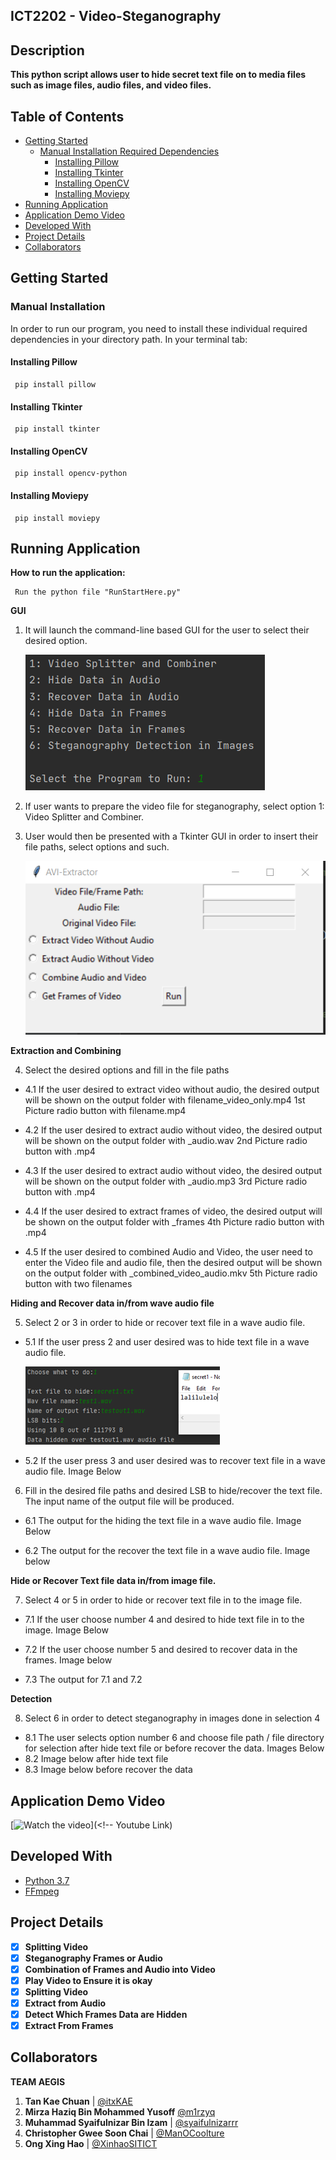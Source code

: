 ## ICT2202 - Video-Steganography

## Description
**This python script allows user to hide secret text file on to media files such as image files, audio files, and video files.**

## Table of Contents
* [Getting Started](#getting-started)
  * [Manual Installation Required Dependencies](#manual-installation-required-dependencies)
    * [Installing Pillow](#installing-pillow)
    * [Installing Tkinter](#installing-tkinter)
    * [Installing OpenCV](#installing-opencv)
    * [Installing Moviepy](#installing-moviepy)
* [Running Application](#running-application)
* [Application Demo Video](#application-demo-video)
* [Developed With](#developed-with)
* [Project Details](#project-details)
* [Collaborators](#collaborators)

## Getting Started

### Manual Installation
In order to run our program, you need to install these individual required dependencies in your directory path. In your terminal tab: 

#### Installing Pillow

     pip install pillow

#### Installing Tkinter

     pip install tkinter
     
#### Installing OpenCV

     pip install opencv-python
     
#### Installing Moviepy

     pip install moviepy

     
## Running Application

**How to run the application:**

     Run the python file "RunStartHere.py"

**GUI**
1. It will launch the command-line based GUI for the user to select their desired option.

	![Main Gui](/images/maingui.PNG)

2. If user wants to prepare the video file for steganography, select option 1: Video Splitter and Combiner.
3. User would then be presented with a Tkinter GUI in order to insert their file paths, select options and such.

	![Avi Gui](/images/avigui.PNG)

**Extraction and Combining**

4. Select the desired options and fill in the file paths

* 4.1 If the user desired to extract video without audio, the desired output will be shown on the output folder with filename_video_only.mp4
1st Picture
radio button with filename.mp4
	
* 4.2 If the user desired to extract audio without video, the desired output will be shown on the output folder with <filename>_audio.wav
2nd Picture
radio button with <filename>.mp4
	
* 4.3 If the user desired to extract audio without video, the desired output will be shown on the output folder with <filename>_audio.mp3
3rd Picture
radio button with <filename>.mp4
	
* 4.4 If the user desired to extract frames of video, the desired output will be shown on the output folder with <filename>_frames
4th Picture
radio button with <filename>.mp4
	
* 4.5 If the user desired to combined Audio and Video, the user need to enter the Video file and audio file, then the desired output will be shown on the output folder with <filename>_combined_video_audio.mkv
5th Picture
radio button with two filenames

**Hiding and Recover data in/from wave audio file**

5. Select 2 or 3 in order to hide or recover text file in a wave audio file.
* 5.1 If the user press 2 and user desired was to hide text file in a wave audio file.

	![Hide Audio](/images/hideaud.png)

* 5.2 If the user press 3 and user desired was to recover text file in a wave audio file. Image Below

6. Fill in the desired file paths and desired LSB to hide/recover the text file. The input name of the output file will be produced. 
* 6.1 The output for the hiding the text file in a wave audio file. Image Below

* 6.2 The output for the recover the text file in a wave audio file. Image below

**Hide or Recover Text file data in/from image file.**

7. Select 4 or 5 in order to hide or recover text file in to the image file.
* 7.1 If the user choose number 4 and desired to hide text file in to the image. Image Below

* 7.2 If the user choose number 5 and desired to recover data in the frames. Image below

* 7.3 The output for 7.1 and 7.2

**Detection**

8. Select 6 in order to detect steganography in images done in selection 4
* 8.1 The user selects option number 6 and choose file path / file directory for selection after hide text file or before recover the data. Images Below
* 8.2 Image below after hide text file
* 8.3 Image below before recover the data

## Application Demo Video

[![Watch the video](<!--Link from github, screenpic--> "Click here to watch the video")](<!-- Youtube Link)

## Developed With

* [Python 3.7](https://docs.python.org/3.7/)
* [FFmpeg](https://ffmpeg.org/download.html#build-windows)

## Project Details

* [X] **Splitting Video**
* [X] **Steganography Frames or Audio**
* [X] **Combination of Frames and Audio into Video**
* [X] **Play Video to Ensure it is okay**
* [X] **Splitting Video**
* [X] **Extract from Audio**
* [X] **Detect Which Frames Data are Hidden**
* [X] **Extract From Frames**

## Collaborators
**TEAM AEGIS** 

1. **Tan Kae Chuan** | [@itxKAE](https://github.com/itxKAE)
1. **Mirza Haziq Bin Mohammed Yusoff** [@m1rzyq](https://github.com/m1rzyq) 
1. **Muhammad Syaifulnizar Bin Izam** | [@syaifulnizarrr](https://github.com/syaifulnizarrr)
1. **Christopher Gwee Soon Chai** | [@ManOCoolture](https://github.com/ManOCoolture)
1. **Ong Xing Hao** | [@XinhaoSITICT](https://github.com/XinhaoSITICT)

